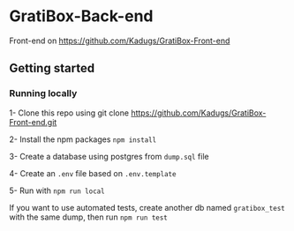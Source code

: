 # GratiBox-Back-end
Front-end on https://github.com/Kadugs/GratiBox-Front-end

## Getting started

### Running locally

1- Clone this repo using git clone https://github.com/Kadugs/GratiBox-Front-end.git

2- Install the npm packages `npm install`

3- Create a database using postgres from `dump.sql` file

4- Create an `.env` file based on `.env.template`

5- Run with `npm run local`

If you want to use automated tests, create another db named `gratibox_test` with the same dump,
then run `npm run test`
